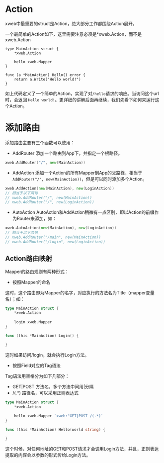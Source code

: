 # Action
xweb中最重要的struct是Action，绝大部分工作都围绕Action展开。

一个最简单的Action如下，这里需要注意必须是*xweb.Action，而不是xweb.Action
```
type MainAction struct {
    *xweb.Action

    hello xweb.Mapper
}

func (a *MainAction) Hello() error {
    return a.Write("Hello world!")
}

```

如上代码定义了一个简单的Action，实现了对`/hello`请求的响应。当访问这个url时，会返回
`Hello world!`。更详细的讲解后面再继续，我们先看下如何来运行这个Action。

# 添加路由

添加路由主要有三个函数可以使用：

* AddRouter
添加一个路由到App下，并指定一个根路径。

```Go
xweb.AddRouter("/", new(MainAction))
```

* AddAction
添加一个Action的所有Mapper到App的父路径，相当于`AddRouter("/", new(MainAction))`，但是可以同时添加多个Action。

```Go
xweb.AddAction(new(MainAction), new(LoginAction))
// 相当于以下两句
// xweb.AddRouter("/", new(MainAction))
// xweb.AddRouter("/", new(LoginAction))
```

* AutoAction
AutoAction和AddAction稍微有一点区别，即以Action的前缀作为Router来添加，如：

```Go
xweb.AutoAction(new(MainAction), new(LoginAction))
// 相当于以下两句
// xweb.AddRouter("/main", new(MainAction))
// xweb.AddRouter("/login", new(LoginAction))
```

## Action路由映射

Mapper的路由规则有两种形式：

* 按照Mapper的命名

这时，这个路由即为Mapper的名字，对应执行的方法名为Title（mapper变量名）；如：
```Go
type MainAction struct {
    *xweb.Action
    
    login xweb.Mapper
}

func (this *MainAction) Login() {

}
```
这时如果访问/login，就会执行Login方法。

* 按照Field对应的Tag语法

Tag语法用空格分为如下几部分：
* GET|POST        方法名，多个方法中间用|分隔
* /(.*)           路径名，可以采用正则表达式

```Go
type MainAction struct {
    *xweb.Action
    
    hello xweb.Mapper `xweb:"GET|POST /(.*)`
}

func (this *MainAction) Hello(world string) {

}
```
这个时候，对任何地址的GET和POST请求才会调用Login方法，并且，正则表达提取的内容会以参数的形式传给Login方法。